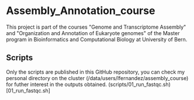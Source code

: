 # Assembly_Annotation_course
This project is part of the courses "Genome and Transcriptome Assembly" and "Organization and Annotation of Eukaryote genomes" of the Master program in Bioinformatics and Computational Biology at University of Bern.

## Scripts
Only the scripts are published in this GitHub repository, you can check my personal directory on the cluster (/data/users/lfernandez/assembly_course) for futher interest in the outputs obtained.
(scripts/01_run_fastqc.sh)[01_run_fastqc.sh]
